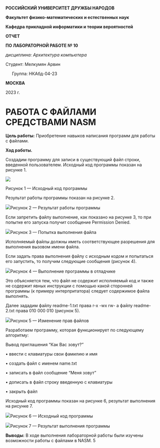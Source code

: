 ﻿**РОССИЙСКИЙ УНИВЕРСИТЕТ ДРУЖБЫ НАРОДОВ**

**Факультет физико-математических и естественных наук**

**Кафедра прикладной информатики и теории вероятностей**





**ОТЧЕТ**

**ПО ЛАБОРАТОРНОЙ РАБОТЕ № 	10**

*дисциплина:	Архитектура компьютера*	









Студент:  Мелкумян Арвин

`	`Группа:           НКАбд-04-23







**МОСКВА**

2023 г.
# **РАБОТА С ФАЙЛАМИ СРЕДСТВАМИ NASM**

**Цель работы:** Приобретение навыков написания программ для работы с файлами.

**Ход работы.**

Создадим программу для записи в существующий файл строки, введенной пользователем. Исходный код программы показан на рисунке 1.

![](image/001.png)

Рисунок 1 — Исходный код программы

Результат работы программы показан на рисунке 2.

![](image/002.png)Рисунок 2 — Результат работы программы

Если запретить файлу выполнение, как показано на рисунке 3, то при попытке его запуска получит сообщение Permission Denied.

![](image/003.png)Рисунок 3 — Попытка выполнения файла

Исполняемый файлы должны иметь соответствующее разрешения для выполнения вызовом имени файла.

Если задать права выполнения файлу с исходным кодом и попытаться его запустить, то получим следующие сообщения (рисунок 4).

![](image/004.png)Рисунок 4 — Выполнение программы в отладчике

Это объясняется тем, что файл не содержит исполняемый код и также не содержит явных инструкции с помощью какой сторонней программы (к примеру интерпритатора) следует содержимое файла выполнять.

Далее зададим файлу readme-1.txt права r-x -wx rw- а файлу readme-2.txt права 010 000 010 (рисунок 5).

![](image/005.png)Рисунок 5 — Изменение прав файлов

Разработаем программу, которая функционирует по следующему алгоритму:

Вывод приглашения “Как Вас зовут?”

• ввести с клавиатуры свои фамилию и имя

• создать файл с именем name.txt

• записать в файл сообщение “Меня зовут”

• дописать в файл строку введенную с клавиатуры

• закрыть файл

Исходный код программы показан на рисунке 6, результат выполнения на рисунке 7.

![](image/006.png)Рисунок 6 — Исходный код программы

![](image/007.png)Рисунок 7 — Результат выполнения программы

**Выводы:** В ходе выполнения лабораторной работы были изучены возможности работы с файлами в NASM.
5
